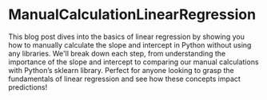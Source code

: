 # ManualCalculationLinearRegression

This blog post dives into the basics of linear regression by showing you how to manually calculate the slope and intercept in Python without using any libraries. We'll break down each step, from understanding the importance of the slope and intercept to comparing our manual calculations with Python’s sklearn library. Perfect for anyone looking to grasp the fundamentals of linear regression and see how these concepts impact predictions!
